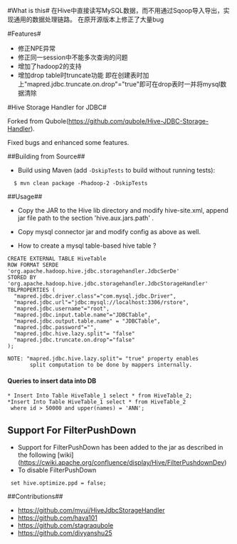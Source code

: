 #What is this#
在Hive中直接读写MySQL数据，而不用通过Sqoop导入导出，实现通用的数据处理链路。
在原开源版本上修正了大量bug

#Features#
* 修正NPE异常
* 修正同一session中不能多次查询的问题
* 增加了hadoop2的支持
* 增加drop table时truncate功能
即在创建表时加上"mapred.jdbc.truncate.on.drop"="true"即可在drop表时一并将mysql数据清除

#Hive Storage Handler for JDBC#

Forked from Qubole(https://github.com/qubole/Hive-JDBC-Storage-Handler).

Fixed bugs and enhanced some features.


##Building from Source##

* Build using Maven (add ```-DskipTests``` to build without running tests):

```
  $ mvn clean package -Phadoop-2 -DskipTests
```


##Usage##
* Copy the JAR to the Hive lib directory and modify hive-site.xml, 
append jar file path to the section 'hive.aux.jars.path' .
* Copy mysql connector jar and modify config as above as well.

* How to create a mysql table-based hive table ?

```
CREATE EXTERNAL TABLE HiveTable
ROW FORMAT SERDE 'org.apache.hadoop.hive.jdbc.storagehandler.JdbcSerDe'
STORED BY 'org.apache.hadoop.hive.jdbc.storagehandler.JdbcStorageHandler'
TBLPROPERTIES (
  "mapred.jdbc.driver.class"="com.mysql.jdbc.Driver",
  "mapred.jdbc.url"="jdbc:mysql://localhost:3306/rstore",
  "mapred.jdbc.username"="root",
  "mapred.jdbc.input.table.name"="JDBCTable",
  "mapred.jdbc.output.table.name" = "JDBCTable",
  "mapred.jdbc.password"="",
  "mapred.jdbc.hive.lazy.split"= "false"
  "mapred.jdbc.truncate.on.drop"="false"
);
```

```
NOTE: "mapred.jdbc.hive.lazy.split"= "true" property enables 
       split computation to be done by mappers internally.
```

#### Queries to insert data into DB ####
```
* Insert Into Table HiveTable_1 select * from HiveTable_2;
*Insert Into Table HiveTable_1 select * from HiveTable_2 
 where id > 50000 and upper(names) = 'ANN';
```

## Support For FilterPushDown ##

* Support for FilterPushDown has been added to the jar as described in the following [wiki] (https://cwiki.apache.org/confluence/display/Hive/FilterPushdownDev)
* To disable FilterPushDown 
```
 set hive.optimize.ppd = false;
```
##Contributions##
* https://github.com/myui/HiveJdbcStorageHandler
* https://github.com/hava101
* https://github.com/stagraqubole
* https://github.com/divyanshu25
